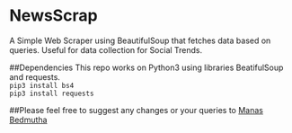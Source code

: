 # NewsScrap
A Simple Web Scraper using BeautifulSoup that fetches data based on queries. Useful for data collection for Social Trends.

##Dependencies
This repo works on Python3 using libraries BeatifulSoup and requests.<br/>
`pip3 install bs4`<br/>
`pip3 install requests`

##Please feel free to suggest any changes or your queries to [Manas Bedmutha](manasbedmutha98@gmail.com)
